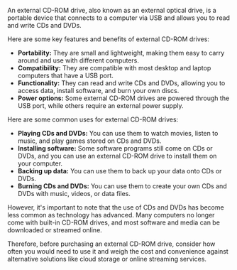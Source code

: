 An external CD-ROM drive, also known as an external optical drive, is a portable device that connects to a computer via USB and allows you to read and write CDs and DVDs.

Here are some key features and benefits of external CD-ROM drives:

- **Portability:** They are small and lightweight, making them easy to carry around and use with different computers.
- **Compatibility:** They are compatible with most desktop and laptop computers that have a USB port.
- **Functionality:** They can read and write CDs and DVDs, allowing you to access data, install software, and burn your own discs.
- **Power options:** Some external CD-ROM drives are powered through the USB port, while others require an external power supply.

Here are some common uses for external CD-ROM drives:

- **Playing CDs and DVDs:** You can use them to watch movies, listen to music, and play games stored on CDs and DVDs.
- **Installing software:** Some software programs still come on CDs or DVDs, and you can use an external CD-ROM drive to install them on your computer.
- **Backing up data:** You can use them to back up your data onto CDs or DVDs.
- **Burning CDs and DVDs:** You can use them to create your own CDs and DVDs with music, videos, or data files.

However, it's important to note that the use of CDs and DVDs has become less common as technology has advanced. Many computers no longer come with built-in CD-ROM drives, and most software and media can be downloaded or streamed online.

Therefore, before purchasing an external CD-ROM drive, consider how often you would need to use it and weigh the cost and convenience against alternative solutions like cloud storage or online streaming services.
